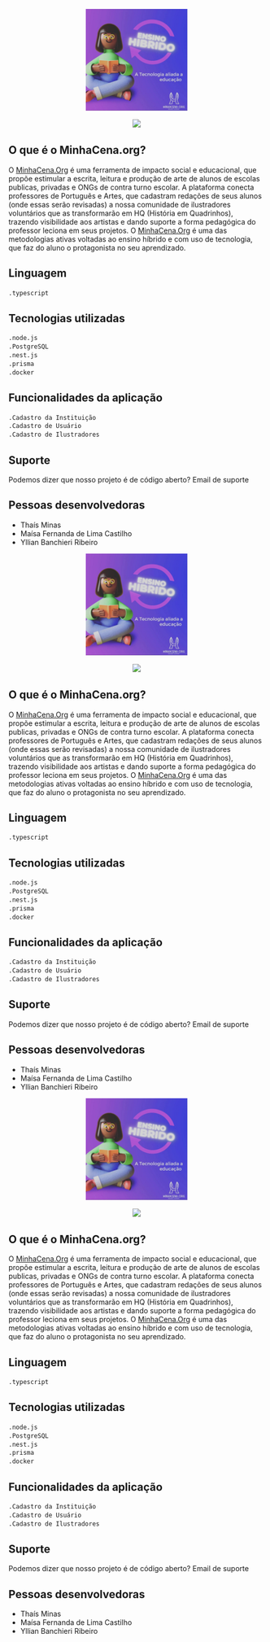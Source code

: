 <p align="center">
  <a href="http://nestjs.com/" target="blank"><img src="https://raw.githubusercontent.com/MinhaCena/.github/main/MinhaCena.jpeg" width="200" alt="Nest Logo" /></a>
</p>

[circleci-image]: https://img.shields.io/circleci/build/github/nestjs/nest/master?token=abc123def456
[circleci-url]: https://circleci.com/gh/nestjs/nest



<p align="center">
<img src="http://img.shields.io/static/v1?label=STATUS&message=EM%20DESENVOLVIMENTO&color=GREEN&style=for-the-badge"/>
</p>


## O que é o MinhaCena.org?

O [MinhaCena.Org](https://minhacena.org) é uma ferramenta de impacto social e educacional, que propõe estimular a escrita, leitura e produção de arte de alunos de escolas publicas, privadas e ONGs de contra turno escolar. A plataforma conecta professores de Português e Artes, que cadastram redações de seus alunos (onde essas serão revisadas) a nossa comunidade de ilustradores voluntários que as transformarão em HQ (História em Quadrinhos), trazendo visibilidade aos artistas e dando suporte a forma pedagógica do professor leciona em seus projetos. O [MinhaCena.Org](https://minhacena.org) é uma das metodologias ativas voltadas ao ensino híbrido e com uso de tecnologia, que faz do aluno o protagonista no seu aprendizado.

## Linguagem

```bash
.typescript
```

## Tecnologias utilizadas

```bash
.node.js
.PostgreSQL
.nest.js
.prisma
.docker
```

## Funcionalidades da aplicação

```bash
.Cadastro da Instituição
.Cadastro de Usuário
.Cadastro de Ilustradores
```



## Suporte

Podemos dizer que nosso projeto é de código aberto? Email de suporte

## Pessoas desenvolvedoras

- Thaís Minas
- Maísa Fernanda de Lima Castilho
- Yllian Banchieri Ribeiro


<p align="center">
  <a href="http://nestjs.com/" target="blank"><img src="https://raw.githubusercontent.com/MinhaCena/.github/main/MinhaCena.jpeg" width="200" alt="Nest Logo" /></a>
</p>

[circleci-image]: https://img.shields.io/circleci/build/github/nestjs/nest/master?token=abc123def456
[circleci-url]: https://circleci.com/gh/nestjs/nest



<p align="center">
<img src="http://img.shields.io/static/v1?label=STATUS&message=EM%20DESENVOLVIMENTO&color=GREEN&style=for-the-badge"/>
</p>


## O que é o MinhaCena.org?

O [MinhaCena.Org](https://minhacena.org) é uma ferramenta de impacto social e educacional, que propõe estimular a escrita, leitura e produção de arte de alunos de escolas publicas, privadas e ONGs de contra turno escolar. A plataforma conecta professores de Português e Artes, que cadastram redações de seus alunos (onde essas serão revisadas) a nossa comunidade de ilustradores voluntários que as transformarão em HQ (História em Quadrinhos), trazendo visibilidade aos artistas e dando suporte a forma pedagógica do professor leciona em seus projetos. O [MinhaCena.Org](https://minhacena.org) é uma das metodologias ativas voltadas ao ensino híbrido e com uso de tecnologia, que faz do aluno o protagonista no seu aprendizado.

## Linguagem

```bash
.typescript
```

## Tecnologias utilizadas

```bash
.node.js
.PostgreSQL
.nest.js
.prisma
.docker
```

## Funcionalidades da aplicação

```bash
.Cadastro da Instituição
.Cadastro de Usuário
.Cadastro de Ilustradores
```



## Suporte

Podemos dizer que nosso projeto é de código aberto? Email de suporte

## Pessoas desenvolvedoras

- Thaís Minas
- Maísa Fernanda de Lima Castilho
- Yllian Banchieri Ribeiro


<p align="center">
  <a href="http://nestjs.com/" target="blank"><img src="https://raw.githubusercontent.com/MinhaCena/.github/main/MinhaCena.jpeg" width="200" alt="Nest Logo" /></a>
</p>

[circleci-image]: https://img.shields.io/circleci/build/github/nestjs/nest/master?token=abc123def456
[circleci-url]: https://circleci.com/gh/nestjs/nest



<p align="center">
<img src="http://img.shields.io/static/v1?label=STATUS&message=EM%20DESENVOLVIMENTO&color=GREEN&style=for-the-badge"/>
</p>


## O que é o MinhaCena.org?

O [MinhaCena.Org](https://minhacena.org) é uma ferramenta de impacto social e educacional, que propõe estimular a escrita, leitura e produção de arte de alunos de escolas publicas, privadas e ONGs de contra turno escolar. A plataforma conecta professores de Português e Artes, que cadastram redações de seus alunos (onde essas serão revisadas) a nossa comunidade de ilustradores voluntários que as transformarão em HQ (História em Quadrinhos), trazendo visibilidade aos artistas e dando suporte a forma pedagógica do professor leciona em seus projetos. O [MinhaCena.Org](https://minhacena.org) é uma das metodologias ativas voltadas ao ensino híbrido e com uso de tecnologia, que faz do aluno o protagonista no seu aprendizado.

## Linguagem

```bash
.typescript
```

## Tecnologias utilizadas

```bash
.node.js
.PostgreSQL
.nest.js
.prisma
.docker
```

## Funcionalidades da aplicação

```bash
.Cadastro da Instituição
.Cadastro de Usuário
.Cadastro de Ilustradores
```



## Suporte

Podemos dizer que nosso projeto é de código aberto? Email de suporte

## Pessoas desenvolvedoras

- Thaís Minas
- Maísa Fernanda de Lima Castilho
- Yllian Banchieri Ribeiro


